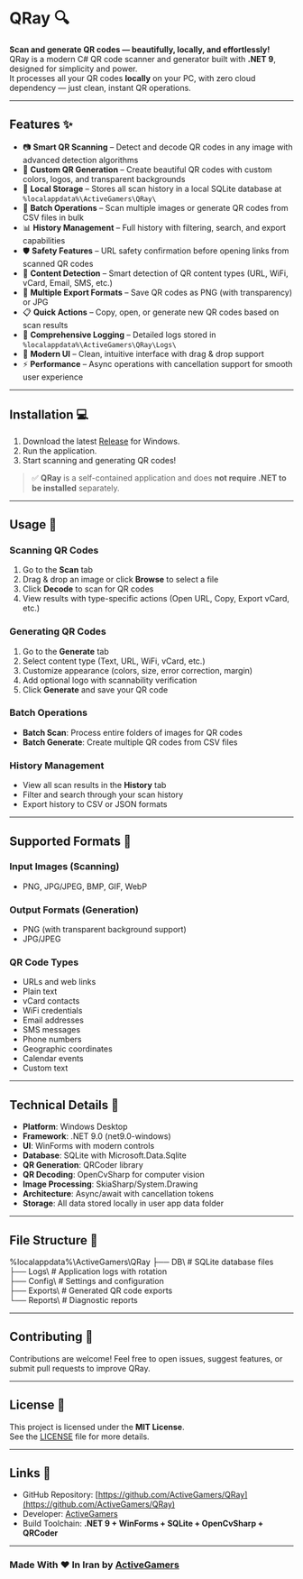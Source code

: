 # QRay 🔍

**Scan and generate QR codes — beautifully, locally, and effortlessly!**  
QRay is a modern C# QR code scanner and generator built with **.NET 9**, designed for simplicity and power.  
It processes all your QR codes **locally** on your PC, with zero cloud dependency — just clean, instant QR operations.

---

## Features ✨

- 📷 **Smart QR Scanning** – Detect and decode QR codes in any image with advanced detection algorithms
- 🎨 **Custom QR Generation** – Create beautiful QR codes with custom colors, logos, and transparent backgrounds
- 📁 **Local Storage** – Stores all scan history in a local SQLite database at `%localappdata%\ActiveGamers\QRay\`
- 🔄 **Batch Operations** – Scan multiple images or generate QR codes from CSV files in bulk
- 📊 **History Management** – Full history with filtering, search, and export capabilities
- 🛡️ **Safety Features** – URL safety confirmation before opening links from scanned QR codes
- 🎯 **Content Detection** – Smart detection of QR content types (URL, WiFi, vCard, Email, SMS, etc.)
- 💾 **Multiple Export Formats** – Save QR codes as PNG (with transparency) or JPG
- 📋 **Quick Actions** – Copy, open, or generate new QR codes based on scan results
- 📝 **Comprehensive Logging** – Detailed logs stored in `%localappdata%\ActiveGamers\QRay\Logs\`
- 🎨 **Modern UI** – Clean, intuitive interface with drag & drop support
- ⚡ **Performance** – Async operations with cancellation support for smooth user experience

---

## Installation 💻

1. Download the latest [Release](https://github.com/ActiveGamers/QRay/releases) for Windows.
2. Run the application.
3. Start scanning and generating QR codes!

> ✅ **QRay** is a self-contained application and does **not require .NET to be installed** separately.

---

## Usage 🧰

### Scanning QR Codes
1. Go to the **Scan** tab
2. Drag & drop an image or click **Browse** to select a file
3. Click **Decode** to scan for QR codes
4. View results with type-specific actions (Open URL, Copy, Export vCard, etc.)

### Generating QR Codes
1. Go to the **Generate** tab
2. Select content type (Text, URL, WiFi, vCard, etc.)
3. Customize appearance (colors, size, error correction, margin)
4. Add optional logo with scannability verification
5. Click **Generate** and save your QR code

### Batch Operations
- **Batch Scan**: Process entire folders of images for QR codes
- **Batch Generate**: Create multiple QR codes from CSV files

### History Management
- View all scan results in the **History** tab
- Filter and search through your scan history
- Export history to CSV or JSON formats

---

## Supported Formats 📄

### Input Images (Scanning)
- PNG, JPG/JPEG, BMP, GIF, WebP

### Output Formats (Generation)
- PNG (with transparent background support)
- JPG/JPEG

### QR Code Types
- URLs and web links
- Plain text
- vCard contacts
- WiFi credentials
- Email addresses
- SMS messages
- Phone numbers
- Geographic coordinates
- Calendar events
- Custom text

---

## Technical Details 🔧

- **Platform**: Windows Desktop
- **Framework**: .NET 9.0 (net9.0-windows)
- **UI**: WinForms with modern controls
- **Database**: SQLite with Microsoft.Data.Sqlite
- **QR Generation**: QRCoder library
- **QR Decoding**: OpenCvSharp for computer vision
- **Image Processing**: SkiaSharp/System.Drawing
- **Architecture**: Async/await with cancellation tokens
- **Storage**: All data stored locally in user app data folder

---

## File Structure 📁
%localappdata%\ActiveGamers\QRay
├── DB\ # SQLite database files</br>
├── Logs\ # Application logs with rotation</br>
├── Config\ # Settings and configuration</br>
├── Exports\ # Generated QR code exports</br>
└── Reports\ # Diagnostic reports</br>

---

## Contributing 🤝

Contributions are welcome!
Feel free to open issues, suggest features, or submit pull requests to improve QRay.

---

## License 📝

This project is licensed under the **MIT License**.  
See the [LICENSE](LICENSE) file for more details.

---

## Links 🔗

- GitHub Repository: [https://github.com/ActiveGamers/QRay](https://github.com/ActiveGamers/QRay)
- Developer: [ActiveGamers](https://github.com/ActiveGamers)
- Build Toolchain: **.NET 9 + WinForms + SQLite + OpenCvSharp + QRCoder**

---

### Made With ♥ In Iran by [ActiveGamers](https://github.com/ActiveGamers)
